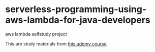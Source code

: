 # serverless-programming-using-aws-lambda-for-java-developers
aws lambda selfstudy project

This are study materials from [this udemy course](https://www.udemy.com/course/serverless-programming-using-aws-lambda-for-java-developers/)
